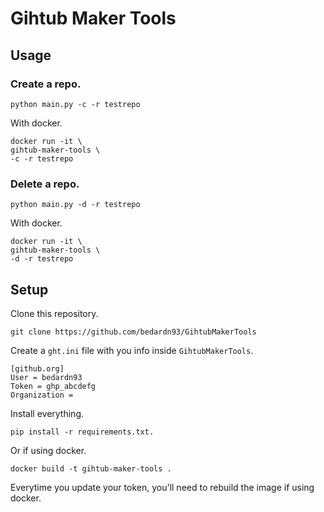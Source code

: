 # Gihtub Maker Tools

## Usage

### Create a repo.

```
python main.py -c -r testrepo
```

With docker.

```
docker run -it \
gihtub-maker-tools \
-c -r testrepo
```

### Delete a repo.

```
python main.py -d -r testrepo
```

With docker.

```
docker run -it \
gihtub-maker-tools \
-d -r testrepo
```

## Setup

Clone this repository.

`git clone https://github.com/bedardn93/GihtubMakerTools`

Create a `ght.ini` file with you info inside `GihtubMakerTools`.

```
[github.org]
User = bedardn93
Token = ghp_abcdefg
Organization =
```

Install everything.

```
pip install -r requirements.txt.
```

Or if using docker.

```
docker build -t gihtub-maker-tools .
```

Everytime you update your token, you'll need to rebuild the image if using docker.
